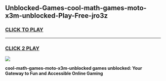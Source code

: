 
## Unblocked-Games-cool-math-games-moto-x3m-unblocked-Play-Free-jro3z
<h3>
<a href="https://premium76.site?title=cool-math-games-moto-x3m-unblocked&ref=09A">CLICK TO PLAY</a></h3>
<hr>

<h3>
<a href="https://premium76.site?title=cool-math-games-moto-x3m-unblocked&ref=09A">CLICK 2 PLAY</a>
  
</h3>

<a href="https://premium76.site?title=cool-math-games-moto-x3m-unblocked&ref=09A"><img src="https://clearcache.store/games.png"></a>


**cool-math-games-moto-x3m-unblocked games unblocked: Your Gateway to Fun and Accessible Online Gaming**
